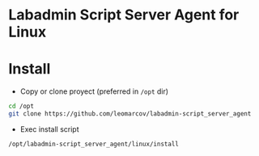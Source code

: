 # Labadmin Script Server Agent for Linux
# Install
  * Copy or clone proyect (preferred in `/opt` dir)
```bash
cd /opt
git clone https://github.com/leomarcov/labadmin-script_server_agent
 ```

  * Exec install script
```bash
/opt/labadmin-script_server_agent/linux/install
 ```

